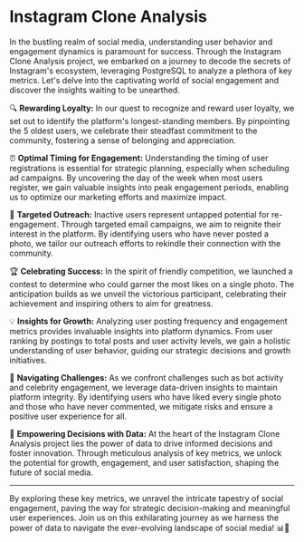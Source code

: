 # Instagram Clone Analysis
In the bustling realm of social media, understanding user behavior and engagement dynamics is paramount for success. Through the Instagram Clone Analysis project, we embarked on a journey to decode the secrets of Instagram's ecosystem, leveraging PostgreSQL to analyze a plethora of key metrics. Let's delve into the captivating world of social engagement and discover the insights waiting to be unearthed.

🔍 **Rewarding Loyalty:**
In our quest to recognize and reward user loyalty, we set out to identify the platform's longest-standing members. By pinpointing the 5 oldest users, we celebrate their steadfast commitment to the community, fostering a sense of belonging and appreciation.

⏰ **Optimal Timing for Engagement:**
Understanding the timing of user registrations is essential for strategic planning, especially when scheduling ad campaigns. By uncovering the day of the week when most users register, we gain valuable insights into peak engagement periods, enabling us to optimize our marketing efforts and maximize impact.

📧 **Targeted Outreach:**
Inactive users represent untapped potential for re-engagement. Through targeted email campaigns, we aim to reignite their interest in the platform. By identifying users who have never posted a photo, we tailor our outreach efforts to rekindle their connection with the community.

🏆 **Celebrating Success:**
In the spirit of friendly competition, we launched a contest to determine who could garner the most likes on a single photo. The anticipation builds as we unveil the victorious participant, celebrating their achievement and inspiring others to aim for greatness.

💡 **Insights for Growth:**
Analyzing user posting frequency and engagement metrics provides invaluable insights into platform dynamics. From user ranking by postings to total posts and user activity levels, we gain a holistic understanding of user behavior, guiding our strategic decisions and growth initiatives.

🌈 **Navigating Challenges:**
As we confront challenges such as bot activity and celebrity engagement, we leverage data-driven insights to maintain platform integrity. By identifying users who have liked every single photo and those who have never commented, we mitigate risks and ensure a positive user experience for all.

🚀 **Empowering Decisions with Data:**
At the heart of the Instagram Clone Analysis project lies the power of data to drive informed decisions and foster innovation. Through meticulous analysis of key metrics, we unlock the potential for growth, engagement, and user satisfaction, shaping the future of social media.

---

By exploring these key metrics, we unravel the intricate tapestry of social engagement, paving the way for strategic decision-making and meaningful user experiences. Join us on this exhilarating journey as we harness the power of data to navigate the ever-evolving landscape of social media! 📊🚀
